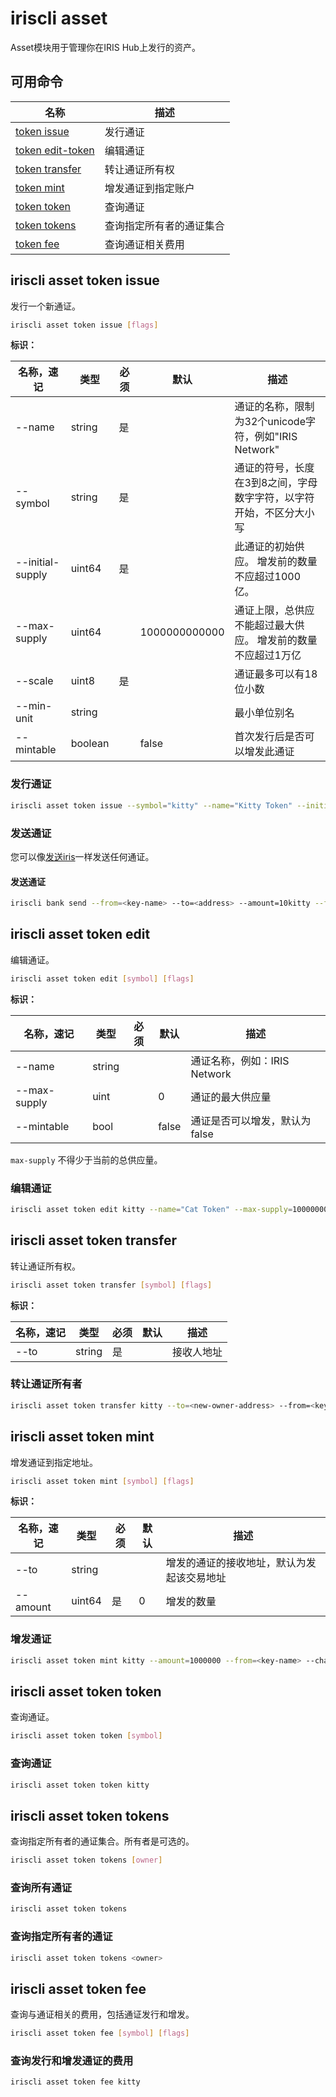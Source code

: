 # iriscli asset

Asset模块用于管理你在IRIS Hub上发行的资产。

## 可用命令

| 名称                                            | 描述                       |
| ----------------------------------------------- | -------------------------- |
| [token issue](#iriscli-asset-token-issue)       | 发行通证                   |
| [token edit-token](#iriscli-asset-token-edit)   | 编辑通证                   |
| [token transfer](#iriscli-asset-token-transfer) | 转让通证所有权             |
| [token mint](#iriscli-asset-token-mint)         | 增发通证到指定账户         |
| [token token](#iriscli-asset-token-token)       | 查询通证 |
| [token tokens](#iriscli-asset-token-tokens)     | 查询指定所有者的通证集合 |
| [token fee](#iriscli-asset-token-fee)           | 查询通证相关费用           |

## iriscli asset token issue

发行一个新通证。

```bash
iriscli asset token issue [flags]
```

**标识：**

| 名称，速记       | 类型    | 必须 | 默认          | 描述                                                         |
| ---------------- | ------- | ---- | ------------- | ------------------------------------------------------------ |
| --name           | string  | 是   |               | 通证的名称，限制为32个unicode字符，例如"IRIS Network"        |
| --symbol         | string  | 是   |               | 通证的符号，长度在3到8之间，字母数字字符，以字符开始，不区分大小写       |
| --initial-supply | uint64  | 是   |               | 此通证的初始供应。 增发前的数量不应超过1000亿。              |
| --max-supply     | uint64  |      | 1000000000000 | 通证上限，总供应不能超过最大供应。 增发前的数量不应超过1万亿 |
| --scale          | uint8   | 是   |               | 通证最多可以有18位小数                                       |
| --min-unit       | string  |      |               | 最小单位别名                                                 |
| --mintable       | boolean |      | false         | 首次发行后是否可以增发此通证                                 |

### 发行通证

```bash
iriscli asset token issue --symbol="kitty" --name="Kitty Token" --initial-supply=100000000000 --max-supply=1000000000000 --scale=0 --mintable=true --fee=1iris --chain-id=irishub --from=<key-name> --commit
```

### 发送通证

您可以像[发送iris](./bank.md#iriscli-bank-send)一样发送任何通证。

#### 发送通证

```bash
iriscli bank send --from=<key-name> --to=<address> --amount=10kitty --fee=0.3iris --chain-id=irishub --commit
```

## iriscli asset token edit

编辑通证。

```bash
iriscli asset token edit [symbol] [flags]
```

**标识：**

| 名称，速记   | 类型   | 必须 | 默认  | 描述                          |
| ------------ | ------ | ---- | ----- | ----------------------------- |
| --name       | string |      |       | 通证名称，例如：IRIS Network  |
| --max-supply | uint   |      | 0     | 通证的最大供应量              |
| --mintable   | bool   |      | false | 通证是否可以增发，默认为false |

`max-supply` 不得少于当前的总供应量。

### 编辑通证

```bash
iriscli asset token edit kitty --name="Cat Token" --max-supply=100000000000 --mintable=true --from=<key-name> --chain-id=irishub --fee=0.3iris --commit
```

## iriscli asset token transfer

转让通证所有权。

```bash
iriscli asset token transfer [symbol] [flags]
```

**标识：**

| 名称，速记 | 类型   | 必须 | 默认 | 描述       |
| ---------- | ------ | ---- | ---- | ---------- |
| --to       | string | 是   |      | 接收人地址 |

### 转让通证所有者

```bash
iriscli asset token transfer kitty --to=<new-owner-address> --from=<key-name> --chain-id=irishub --fee=0.3iris --commit
```

## iriscli asset token mint

增发通证到指定地址。

```bash
iriscli asset token mint [symbol] [flags]
```

**标识：**

| 名称，速记 | 类型   | 必须 | 默认 | 描述                                       |
| ---------- | ------ | ---- | ---- | ------------------------------------------ |
| --to       | string |      |      | 增发的通证的接收地址，默认为发起该交易地址 |
| --amount   | uint64 | 是   | 0    | 增发的数量                               |

### 增发通证

```bash
iriscli asset token mint kitty --amount=1000000 --from=<key-name> --chain-id=irishub --fee=0.3iris
```

## iriscli asset token token

查询通证。

```bash
iriscli asset token token [symbol]
```

### 查询通证

```bash
iriscli asset token token kitty
```

## iriscli asset token tokens

查询指定所有者的通证集合。所有者是可选的。

```bash
iriscli asset token tokens [owner]
```

### 查询所有通证

```bash
iriscli asset token tokens
```

### 查询指定所有者的通证

```bash
iriscli asset token tokens <owner>
```

## iriscli asset token fee

查询与通证相关的费用，包括通证发行和增发。

```bash
iriscli asset token fee [symbol] [flags]
```

### 查询发行和增发通证的费用

```bash
iriscli asset token fee kitty
```
